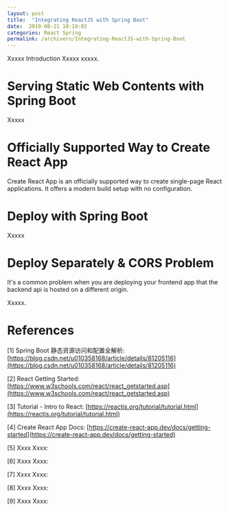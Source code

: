 ```yaml
---
layout: post
title:  "Integrating ReactJS with Spring Boot"
date:  2019-08-21 10:19:02
categories: React Spring
permalink: /archivers/Integrating-ReactJS-with-Spring-Boot
---
```


Xxxxx Introduction Xxxxx xxxxx.

<!--more-->

# Serving Static Web Contents with Spring Boot

Xxxxx

# Officially Supported Way to Create React App

Create React App is an officially supported way to create single-page React applications. It offers a modern build setup with no configuration.

# Deploy with Spring Boot

Xxxxx

# Deploy Separately & CORS Problem

It's a common problem when you are deploying your frontend app that the backend api is hosted on a different origin.

Xxxxx.

# References

[1] Spring Boot 静态资源访问和配置全解析: [https://blog.csdn.net/u010358168/article/details/81205116](https://blog.csdn.net/u010358168/article/details/81205116)

[2] React Getting Started: [https://www.w3schools.com/react/react_getstarted.asp](https://www.w3schools.com/react/react_getstarted.asp)

[3] Tutorial - Intro to React: [https://reactjs.org/tutorial/tutorial.html](https://reactjs.org/tutorial/tutorial.html)

[4] Create React App Docs: [https://create-react-app.dev/docs/getting-started](https://create-react-app.dev/docs/getting-started)

[5] Xxxx Xxxx: []()

[6] Xxxx Xxxx: []()

[7] Xxxx Xxxx: []()

[8] Xxxx Xxxx: []()

[9] Xxxx Xxxx: []()

